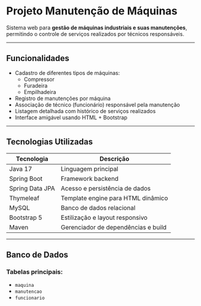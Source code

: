 # Projeto Manutenção de Máquinas

Sistema web para **gestão de máquinas industriais e suas manutenções**, permitindo o controle de serviços realizados por técnicos responsáveis.

---

## Funcionalidades

- Cadastro de diferentes tipos de máquinas:
  - Compressor
  - Furadeira
  - Empilhadeira
- Registro de manutenções por máquina
- Associação de técnico (funcionário) responsável pela manutenção
- Listagem detalhada com histórico de serviços realizados
- Interface amigável usando HTML + Bootstrap

---

## Tecnologias Utilizadas

| Tecnologia      | Descrição                           |
| --------------- | ----------------------------------- |
| Java 17         | Linguagem principal                 |
| Spring Boot     | Framework backend                   |
| Spring Data JPA | Acesso e persistência de dados      |
| Thymeleaf       | Template engine para HTML dinâmico  |
| MySQL           | Banco de dados relacional           |
| Bootstrap 5     | Estilização e layout responsivo     |
| Maven           | Gerenciador de dependências e build |

---

## Banco de Dados

### Tabelas principais:

- `maquina`
- `manutencao`
- `funcionario`
